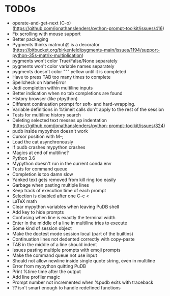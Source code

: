 # TODOs

- operate-and-get-next (C-o) (https://github.com/jonathanslenders/python-prompt-toolkit/issues/416)
- Fix scrolling with mouse support
- Better packaging
- Pygments thinks matmul @ is a decorator (https://bitbucket.org/birkenfeld/pygments-main/issues/1194/support-python-35s-matrix-multiplication)
- pygments won't color True/False/None separately
- pygments won't color variable names separately
- pygments doesn't color """ yellow until it is completed
- Have to press TAB too many times to complete
- Spellcheck on NameError
- Jedi completion within multiline inputs
- Better indication when no tab completions are found
- History browser (like ptpython)
- Different continuation prompt for soft- and hard-wrapping.
- Variable definitions in %timeit calls don't apply to the rest of the session
- Tests for multiline history search
- Deleting selected text messes up indentation (https://github.com/jonathanslenders/python-prompt-toolkit/issues/324)
- pudb inside mypython doesn't work
- Cursor position with M-;
- Load the cat asynchronously
- If pudb crashes mypython crashes
- Magics at end of multiline?
- Python 3.6
- Mypython doesn't run in the current conda env
- Tests for command queue
- Completion is too damn slow
- Yanked text gets removed from kill ring too easily
- Garbage when pasting multiple lines
- Keep track of execution time of each prompt
- Selection is disabled after one C-c <
- LaTeX math
- Clear mypython variables when leaving PuDB shell
- Add key to hide prompts
- Confusing when line is exactly the terminal width
- Enter in the middle of a line in multiline tries to execute
- Some kind of session object
- Make the doctest mode session local (part of the builtins)
- Continuation lines not dedented correctly with copy-paste
- TAB in the middle of a line should indent
- Issues pasting multiple prompts with emoji prompts
- Make the command queue not use input
- Should not allow newline inside single quote string, even in multiline
- Error from mypython quitting PuDB
- Print %time time after the output
- Add line profiler magic
- Prompt number not incremented when %pudb exits with traceback
- ?? isn't smart enough to handle redefined functions
